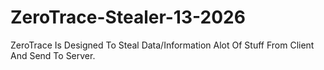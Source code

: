 # ZeroTrace-Stealer-13-2026
ZeroTrace Is Designed To Steal Data/Information Alot Of Stuff From Client And Send To Server.
